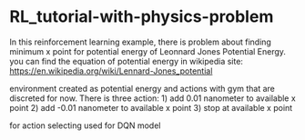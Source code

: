 # RL_tutorial-with-physics-problem

In this reinforcement learning example, there is problem about finding minimum x point for potential energy of Leonnard Jones Potential Energy. 
you can find the equation of potential energy in wikipedia site: https://en.wikipedia.org/wiki/Lennard-Jones_potential

environment created as potential energy and actions with gym that are discreted for now.
There is three action: 
                    1) add 0.01 nanometer to available x point
                    2) add -0.01 nanometer to available x point
                    3) stop at available x point

for action selecting used for DQN model

                    
